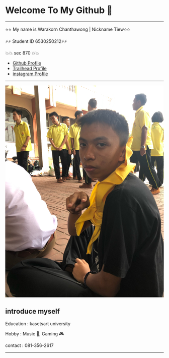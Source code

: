# Welcome To My Github 🌈
---
⭐️⭐️ My name is Warakorn Chanthawong | Nickname Tiew⭐️⭐️

⚡️⚡️ Student ID 6530250212⚡️⚡️

💥💥 sec 870 💥💥

- [Github Profile ](https://github.com/FairFairFairFair)
- [Trailhead Profile ](https://www.salesforce.com/trailblazer/zygo2bqtnyc4k0fbyd)
- [instagram Profile ](https://www.instagram.com/t.xiex.wx/)

---

![Alt text](IMG_1473_Original.jpeg)
## introduce myself
Education : kasetsart university

Hobby : Music 🎵, Gaming 🎮

contact : 081-356-2617

---
